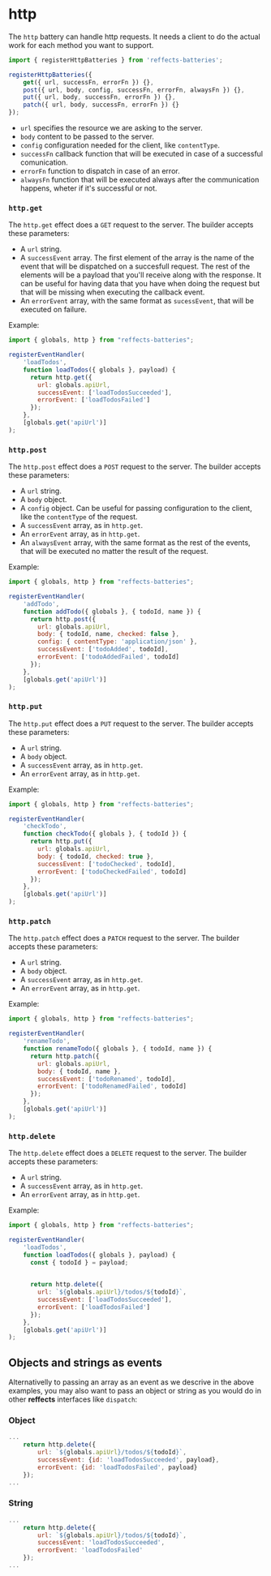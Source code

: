 # http

The `http` battery can handle http requests. It needs a client to do the actual work for each method you want to support.

```js
import { registerHttpBatteries } from 'reffects-batteries';

registerHttpBatteries({
    get({ url, successFn, errorFn }) {},
    post({ url, body, config, successFn, errorFn, alwaysFn }) {},
    put({ url, body, successFn, errorFn }) {},
    patch({ url, body, successFn, errorFn }) {}
});
```

- `url` specifies the resource we are asking to the server.
- `body` content to be passed to the server.
- `config` configuration needed for the client, like `contentType`.
- `successFn` callback function that will be executed in case of a successful comunication.
- `errorFn` function to dispatch in case of an error.
- `alwaysFn` function that will be executed always after the communication happens, wheter if it's successful or not.


### `http.get`

The `http.get` effect does a `GET` request to the server. The builder accepts these parameters:

- A `url` string.
- A `successEvent` array. The first element of the array is the name of the event that will be dispatched on a succesfull request. The rest of the elements will be a payload that you'll receive along with the response. It can be useful for having data that you have when doing the request but that will be missing when executing the callback event.
- An `errorEvent` array, with the same format as `sucessEvent`, that will be executed on failure. 

Example:

```js
import { globals, http } from "reffects-batteries";

registerEventHandler(
    'loadTodos',
    function loadTodos({ globals }, payload) {
      return http.get({
        url: globals.apiUrl,
        successEvent: ['loadTodosSucceeded'],
        errorEvent: ['loadTodosFailed']
      });
    },
    [globals.get('apiUrl')]
);
```

### `http.post`

The `http.post` effect does a `POST` request to the server. The builder accepts these parameters:

- A `url` string.
- A `body` object.
- A `config` object. Can be useful for passing configuration to the client, like the `contentType` of the request.
- A `successEvent` array, as in `http.get`.
- An `errorEvent` array, as in `http.get`. 
- An `alwaysEvent` array, with the same format as the rest of the events, that will be executed no matter the result of the request. 

Example:

```js
import { globals, http } from "reffects-batteries";

registerEventHandler(
    'addTodo',
    function addTodo({ globals }, { todoId, name }) {
      return http.post({
        url: globals.apiUrl,
        body: { todoId, name, checked: false },
        config: { contentType: 'application/json' },
        successEvent: ['todoAdded', todoId],
        errorEvent: ['todoAddedFailed', todoId]
      });
    },
    [globals.get('apiUrl')]
);
```

### `http.put`

The `http.put` effect does a `PUT` request to the server. The builder accepts these parameters:

- A `url` string.
- A `body` object.
- A `successEvent` array, as in `http.get`.
- An `errorEvent` array, as in `http.get`. 

Example:

```js
import { globals, http } from "reffects-batteries";

registerEventHandler(
    'checkTodo',
    function checkTodo({ globals }, { todoId }) {
      return http.put({
        url: globals.apiUrl,
        body: { todoId, checked: true },
        successEvent: ['todoChecked', todoId],
        errorEvent: ['todoCheckedFailed', todoId]
      });
    },
    [globals.get('apiUrl')]
);
```

### `http.patch`

The `http.patch` effect does a `PATCH` request to the server. The builder accepts these parameters:

- A `url` string.
- A `body` object.
- A `successEvent` array, as in `http.get`.
- An `errorEvent` array, as in `http.get`. 

Example:

```js
import { globals, http } from "reffects-batteries";

registerEventHandler(
    'renameTodo',
    function renameTodo({ globals }, { todoId, name }) {
      return http.patch({
        url: globals.apiUrl,
        body: { todoId, name },
        successEvent: ['todoRenamed', todoId],
        errorEvent: ['todoRenamedFailed', todoId]
      });
    },
    [globals.get('apiUrl')]
);
```

### `http.delete`

The `http.delete` effect does a `DELETE` request to the server. The builder accepts these parameters:

- A `url` string.
- A `successEvent` array, as in `http.get`.
- An `errorEvent` array, as in `http.get`.

Example:

```js
import { globals, http } from "reffects-batteries";

registerEventHandler(
    'loadTodos',
    function loadTodos({ globals }, payload) {
      const { todoId } = payload;
      

      return http.delete({
        url: `${globals.apiUrl}/todos/${todoId}`,
        successEvent: ['loadTodosSucceeded'],
        errorEvent: ['loadTodosFailed']
      });
    },
    [globals.get('apiUrl')]
);
```

## Objects and strings as events

Alternativelly to passing an array as an event as we descrive in the above examples, you may also want to pass an object or string as you would do in other **reffects** interfaces like `dispatch`:

### Object

```js
...
    return http.delete({
        url: `${globals.apiUrl}/todos/${todoId}`,
        successEvent: {id: 'loadTodosSucceeded', payload},
        errorEvent: {id: 'loadTodosFailed', payload}
    });
...
```

### String
```js
...
    return http.delete({
        url: `${globals.apiUrl}/todos/${todoId}`,
        successEvent: 'loadTodosSucceeded',
        errorEvent: 'loadTodosFailed'
    });
...
```
